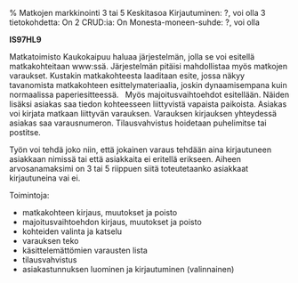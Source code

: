 % Matkojen markkinointi
<arvosanamaksimi>3 tai 5</arvosanamaksimi>
<vaikeustaso>Keskitasoa</vaikeustaso>
<comment>
Kirjautuminen:        ?, voi olla
3 tietokohdetta:      On
2 CRUD:ia:            On
Monesta-moneen-suhde: ?, voi olla
</comment>

**IS97HL9**

Matkatoimisto Kaukokaipuu haluaa järjestelmän, jolla se voi esitellä
matkakohteitaan www:ssä. Järjestelmän pitäisi mahdollistaa myös matkojen
varaukset. Kustakin matkakohteesta laaditaan esite, jossa näkyy
tavanomista matkakohteen esittelymateriaalia, joskin dynaamisempana kuin
normaalissa paperiesitteessä.   Myös majoitusvaihtoehdot esitellään.
Näiden lisäksi asiakas  saa tiedon kohteesseen liittyvistä vapaista
paikoista. Asiakas voi kirjata matkaan liittyvän varauksen. Varauksen
kirjauksen yhteydessä asiakas saa varausnumeron. Tilausvahvistus
hoidetaan puhelimitse tai postitse.

Työn voi tehdä joko niin, että jokainen varaus tehdään aina kirjautuneen asiakkaan nimissä
tai että asiakkaita ei eritellä erikseen. 
Aiheen arvosanamaksimi on 3 tai 5 riippuen siitä toteutetaanko asiakkaat kirjautuneina vai ei.

Toimintoja:

-  matkakohteen kirjaus, muutokset ja poisto
-  majoitusvaihtoehdon kirjaus, muutokset ja poisto
-  kohteiden valinta ja katselu
-  varauksen teko
-  käsittelemättömien varausten lista
-  tilausvahvistus
-  asiakastunnuksen luominen ja kirjautuminen (valinnainen)
